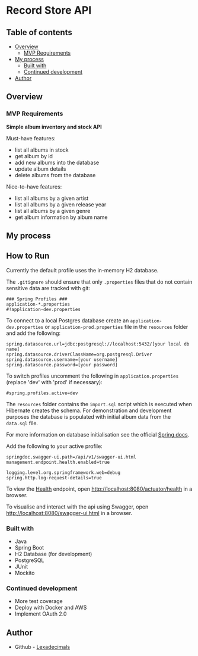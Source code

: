 # Record Store API

## Table of contents

- [Overview](#overview)
  - [MVP Requirements](#mvp-requirements)
- [My process](#my-process)
  - [Built with](#built-with)
  - [Continued development](#continued-development)
- [Author](#author)

## Overview

### MVP Requirements

**Simple album inventory and stock API**

Must-have features:

* list all albums in stock
* get album by id
* add new albums into the database
* update album details
* delete albums from the database

Nice-to-have features:

* list all albums by a given artist
* list all albums by a given release year
* list all albums by a given genre
* get album information by album name


## My process

## How to Run


Currently the default profile uses the in-memory H2 database. 

The `.gitignore` should ensure that only `.properties` files that do not contain sensitive data are tracked with git: 
```
### Spring Profiles ###
application-*.properties
#!application-dev.properties
```
To connect to a local Postgres database create an `application-dev.properties` or `application-prod.properties` file in the `resources` folder and add the following: 
```
spring.datasource.url=jdbc:postgresql://localhost:5432/[your local db name]
spring.datasource.driverClassName=org.postgresql.Driver
spring.datasource.username=[your username]
spring.datasource.password=[your password]
```
To switch profiles uncomment the following in `application.properties` (replace 'dev' with 'prod' if necessary):
```
#spring.profiles.active=dev
```
The `resources` folder contains the `import.sql` script which is executed when Hibernate creates the schema.
For demonstration and development purposes the database is populated with initial album data from the `data.sql` file. 

For more information on database initialisation see the official [Spring docs](https://docs.spring.io/spring-boot/how-to/data-initialization.html).

Add the following to your active profile: 
```
springdoc.swagger-ui.path=/api/v1/swagger-ui.html
management.endpoint.health.enabled=true

logging.level.org.springframework.web=debug
spring.http.log-request-details=true
```
To view the [Health](https://docs.spring.io/spring-boot/api/rest/actuator/health.html) endpoint, open [http://localhost:8080/actuator/health](http://localhost:8080/actuator/health) in a browser. 

To visualise and interact with the api using Swagger, open [http://localhost:8080/swagger-ui.html](http://localhost:8080/swagger-ui.html) in a browser.


### Built with

- Java
- Spring Boot
- H2 Database (for development)
- PostgreSQL
- JUnit
- Mockito

### Continued development

- More test coverage
- Deploy with Docker and AWS
- Implement OAuth 2.0


## Author

- Github - [Lexadecimals](https://github.com/lexadecimals)
